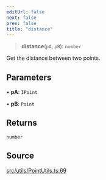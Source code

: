 ```yaml
---
editUrl: false
next: false
prev: false
title: "distance"
---
```


> **distance**(`pA`, `pB`): `number`

Get the distance between two points.

## Parameters

• **pA**: `IPoint`

• **pB**: `Point`

## Returns

`number`

## Source

[src/utils/PointUtils.ts:69](https://github.com/relishinc/dill-pixel/blob/c79d8e8552aaa0f13a29535c819ae67d025b4669/src/utils/PointUtils.ts#L69)
